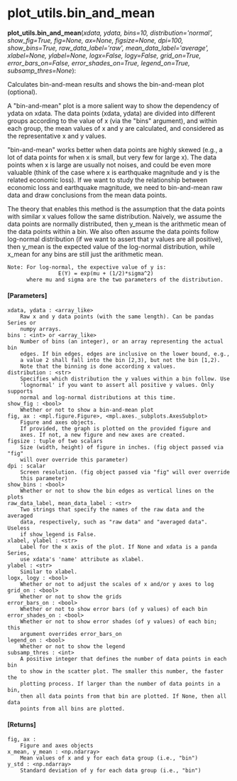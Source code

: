 # plot_utils.bin_and_mean

**plot_utils.bin_and_mean**(*xdata, ydata, bins=10, distribution='normal', show_fig=True, fig=None, ax=None, figsize=None, dpi=100, show_bins=True, raw_data_label='raw', mean_data_label='average', xlabel=None, ylabel=None, logx=False, logy=False, grid_on=True, error_bars_on=False, error_shades_on=True, legend_on=True, subsamp_thres=None*):

Calculates bin-and-mean results and shows the bin-and-mean plot (optional).

A "bin-and-mean" plot is a more salient way to show the dependency of ydata on xdata. The data points (xdata, ydata) are divided into different groups according to the value of x (via the "bins" argument), and within each group, the mean values of x and y are calculated, and considered as the representative x and y values.

"bin-and-mean" works better when data points are highly skewed (e.g., a lot of data points for when x is small, but very few for large x). The data points when x is large are usually not noises, and could be even more valuable (think of the case where x is earthquake magnitude and y is the related economic loss). If we want to study the relationship between economic loss and earthquake magnitude, we need to bin-and-mean raw data and draw conclusions from the mean data points.

The theory that enables this method is the assumption that the data points with similar x values follow the same distribution. Naively, we assume the data points are normally distributed, then y_mean is the arithmetic mean of the data points within a bin. We also often assume the data points follow log-normal distribution (if we want to assert that y values are all positive), then y_mean is the expected value of the log-normal distribution, while x_mean for any bins are still just the arithmetic mean.

    Note: For log-normal, the expective value of y is:
                    E(Y) = exp(mu + (1/2)*sigma^2)
          where mu and sigma are the two parameters of the distribution.

#### [Parameters]
    xdata, ydata : <array_like>
        Raw x and y data points (with the same length). Can be pandas Series or
        numpy arrays.
    bins : <int> or <array_like>
        Number of bins (an integer), or an array representing the actual bin
        edges. If bin edges, edges are inclusive on the lower bound, e.g.,
        a value 2 shall fall into the bin [2,3), but not the bin [1,2).
        Note that the binning is done according x values.
    distribution : <str>
        Specifies which distribution the y values within a bin follow. Use
        'lognormal' if you want to assert all positive y values. Only supports
        normal and log-normal distributions at this time.
    show_fig : <bool>
        Whether or not to show a bin-and-mean plot
    fig, ax : <mpl.figure.Figure>, <mpl.axes._subplots.AxesSubplot>
        Figure and axes objects.
        If provided, the graph is plotted on the provided figure and
        axes. If not, a new figure and new axes are created.
    figsize : tuple of two scalars
        Size (width, height) of figure in inches. (fig object passed via "fig"
        will over override this parameter)
    dpi : scalar
        Screen resolution. (fig object passed via "fig" will over override
        this parameter)
    show_bins : <bool>
        Whether or not to show the bin edges as vertical lines on the plots
    raw_data_label, mean_data_label : <str>
        Two strings that specify the names of the raw data and the averaged
        data, respectively, such as "raw data" and "averaged data". Useless
        if show_legend is False.
    xlabel, ylabel : <str>
        Label for the x axis of the plot. If None and xdata is a panda Series,
        use xdata's 'name' attribute as xlabel.
    ylabel : <str>
        Similar to xlabel.
    logx, logy : <bool>
        Whether or not to adjust the scales of x and/or y axes to log
    grid_on : <bool>
        Whether or not to show the grids
    error_bars_on : <bool>
        Whether or not to show error bars (of y values) of each bin
    error_shades_on : <bool>
        Whether or not to show error shades (of y values) of each bin; this
        argument overrides error_bars_on
    legend_on : <bool>
        Whether or not to show the legend
    subsamp_thres : <int>
        A positive integer that defines the number of data points in each bin
        to show in the scatter plot. The smaller this number, the faster the
        plotting process. If larger than the number of data points in a bin,
        then all data points from that bin are plotted. If None, then all data
        points from all bins are plotted.

#### [Returns]
    fig, ax :
        Figure and axes objects
    x_mean, y_mean : <np.ndarray>
        Mean values of x and y for each data group (i.e., "bin")
    y_std : <np.ndarray>
        Standard deviation of y for each data group (i.e., "bin")
